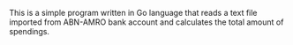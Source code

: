 This is a simple program written in Go language that reads a text file imported from ABN-AMRO bank account and calculates the total amount of spendings.